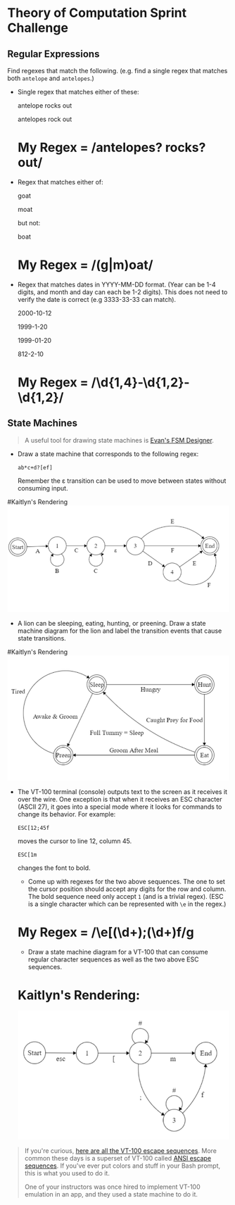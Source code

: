 # Theory of Computation Sprint Challenge

## Regular Expressions

Find regexes that match the following. (e.g. find a single regex that matches
both `antelope` and `antelopes`.)

* Single regex that matches either of these:

    antelope rocks out
    
    antelopes rock out

   # My Regex = /antelopes? rocks? out/ 

* Regex that matches either of:

    goat
    
    moat

  but not:

    boat

  # My Regex = /(g|m)oat/


* Regex that matches dates in YYYY-MM-DD format. (Year can be 1-4 digits, and
  month and day can each be 1-2 digits). This does not need to verify the date
  is correct (e.g 3333-33-33 can match).

  2000-10-12
  
  1999-1-20
  
  1999-01-20
  
  812-2-10

  # My Regex = /\d{1,4}-\d{1,2}-\d{1,2}/

## State Machines

> A useful tool for drawing state machines is [Evan's FSM
> Designer](http://madebyevan.com/fsm/).

* Draw a state machine that corresponds to the following regex:

      ab*c+d?[ef]

  Remember the ε transition can be used to move between states without
  consuming input. 

#Kaitlyn's Rendering
  ![abcd](2018-07-20-09-52-11.png)

* A lion can be sleeping, eating, hunting, or preening. Draw a state
  machine diagram for the lion and label the transition events that
  cause state transitions.

#Kaitlyn's Rendering
![Lion](2018-07-20-10-08-34.png)

* The VT-100 terminal (console) outputs text to the screen as it
  receives it over the wire. One exception is that when it receives an
  ESC character (ASCII 27), it goes into a special mode where it looks
  for commands to change its behavior. For example:

      ESC[12;45f

  moves the cursor to line 12, column 45.

      ESC[1m

  changes the font to bold.

  * Come up with regexes for the two above sequences. The one to set the
    cursor position should accept any digits for the row and column. The
    bold sequence need only accept `1` (and is a trivial regex). (ESC is
    a single character which can be represented with `\e` in the regex.)

  # My Regex = /\e\[(\d+);(\d+)f/g

  * Draw a state machine diagram for a VT-100 that can consume regular
    character sequences as well as the two above ESC sequences.

  # Kaitlyn's Rendering: 
  ![VT-100](2018-07-20-10-13-52.png)

> If you're curious, [here are all the VT-100 escape
> sequences](http://ascii-table.com/ansi-escape-sequences-vt-100.php).
> More common these days is a superset of VT-100 called [ANSI escape
> sequences](http://ascii-table.com/ansi-escape-sequences.php). If
> you've ever put colors and stuff in your Bash prompt, this is what you
> used to do it.
>
> One of your instructors was once hired to implement VT-100 emulation
> in an app, and they used a state machine to do it.
